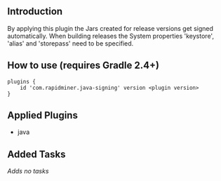 ## Introduction
By applying this plugin the Jars created for release versions get signed automatically.
When building releases the System properties 'keystore', 'alias' and 'storepass' need to be specified.

## How to use (requires Gradle 2.4+)
	plugins {
		id 'com.rapidminer.java-signing' version <plugin version>
	}
	
## Applied Plugins
* java

## Added Tasks
_Adds no tasks_
